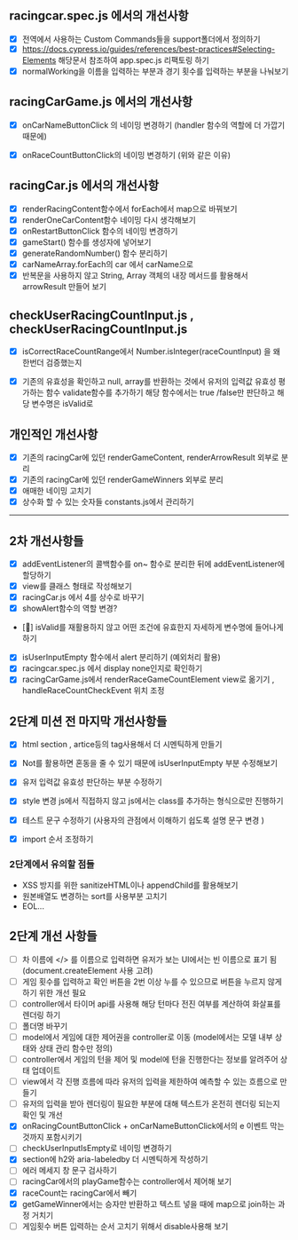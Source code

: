 ## racingcar.spec.js 에서의 개선사항 

- [x] 전역에서 사용하는 Custom Commands들을 support폴더에서 정의하기 
- [x] https://docs.cypress.io/guides/references/best-practices#Selecting-Elements 해당문서 참조하여 app.spec.js 리팩토링 하기
- [x] normalWorking을 이름을 입력하는 부분과 경기 횟수를 입력하는 부분을 나눠보기

## racingCarGame.js 에서의 개선사항 

- [x] onCarNameButtonClick 의 네이밍 변경하기 (handler 함수의 역할에 더 가깝기 때문에)
- [x] onRaceCountButtonClick의 네이밍 변경하기 (위와 같은 이유)


## racingCar.js 에서의 개선사항 

- [x] renderRacingContent함수에서 forEach에서 map으로 바꿔보기
- [x] renderOneCarContent함수 네이밍 다시 생각해보기 
- [x] onRestartButtonClick 함수의 네이밍 변경하기 
- [x] gameStart() 함수를 생성자에 넣어보기 
- [x] generateRandomNumber() 함수 분리하기
- [x] carNameArray.forEach의 car 에서 carName으로
- [x] 반복문을 사용하지 않고 String, Array 객체의 내장 메서드를 활용해서 arrowResult 만들어 보기 

## checkUserRacingCountInput.js , checkUserRacingCountInput.js 

- [x] isCorrectRaceCountRange에서 Number.isInteger(raceCountInput) 을 왜 한번더 검증했는지
- [x] 기존의 유효성을 확인하고 null, array를 반환하는 것에서 유저의 입력값 유효성 평가하는 함수 validate함수를 추가하기 해당 함수에서는 true /false만 판단하고 해당 변수명은 isValid로
 


## 개인적인 개선사항 

- [x] 기존의 racingCar에 있던 renderGameContent, renderArrowResult 외부로 분리 
- [x] 기존의 racingCar에 있던 renderGameWinners 외부로 분리 
- [x] 애매한 네이밍 고치기 
- [x] 상수화 할 수 있는 숫자들 constants.js에서 관리하기

<hr>

## 2차 개선사항들 

- [x] addEventListener의 콜백함수를 on~ 함수로 분리한 뒤에 addEventListener에 할당하기
- [x] view를 클래스 형태로 작성해보기
- [x] racingCar.js 에서 4를 상수로 바꾸기
- [x] showAlert함수의 역할 변경?
- [🔺] isValid를 재활용하지 않고 어떤 조건에 유효한지 자세하게 변수명에 들어나게 하기
- [x] isUserInputEmpty 함수에서 alert 분리하기 (예외처리 활용)
- [x] racingcar.spec.js 에서 display none인지로 확인하기 
- [x] racingCarGame.js에서 renderRaceGameCountElement view로 옮기기 , handleRaceCountCheckEvent 위치 조정

## 2단계 미션 전 마지막 개선사항들 

- [x] html section , artice등의 tag사용해서 더 시멘틱하게 만들기 
- [x] Not를 활용하면 혼동을 줄 수 있기 때문에 isUserInputEmpty 부분 수정해보기 
- [x] 유저 입력값 유효성 판단하는 부분 수정하기 
- [x] style 변경 js에서 직접하지 않고 js에서는 class를 추가하는 형식으로만 진행하기 
- [x] 테스트 문구 수정하기 (사용자의 관점에서 이해하기 쉽도록 설명 문구 변경 )
- [x] import 순서 조정하기 


### 2단계에서 유의할 점들 
- XSS 방지를 위한 sanitizeHTML이나 appendChild를 활용해보기 
- 원본배열도 변경하는 sort를 사용부분 고치기 
- EOL...

## 2단계 개선 사항들 

- [ ] 차 이름에 </> 를 이름으로 입력하면 유저가 보는 UI에서는 빈 이름으로 표기 됨(document.createElement 사용 고려)
- [ ] 게임 횟수를 입력하고 확인 버튼을 2번 이상 누를 수 있으므로 버튼을 누르지 않게 하기 위한 개선 필요 
- [ ] controller에서 타이머 api를 사용해 해당 턴마다 전진 여부를 계산하여 화살표를 렌더링 하기 
- [ ] 폴더명 바꾸기 
- [ ] model에서 게임에 대한 제어권을 controller로 이동 (model에서는 모델 내부 상태와 상태 관리 함수만 정의)
- [ ] controller에서 게임의 턴을 제어 및 model에 턴을 진행한다는 정보를 알려주어 상태 업데이트 
- [ ] view에서 각 진행 흐름에 따라 유저의 입력을 제한하여 예측할 수 있는 흐름으로 만들기 
- [ ] 유저의 입력을 받아 렌더링이 필요한 부분에 대해 텍스트가 온전히 렌더링 되는지 확인 및 개선 
- [x] onRacingCountButtonClick + onCarNameButtonClick에서의 e 이벤트 막는 것까지 포함시키기 
- [ ] checkUserInputIsEmpty로 네이밍 변경하기 
- [x] section에 h2와 aria-labeledby 더 시멘틱하게 작성하기 
- [ ] 에러 메세지 창 문구 검사하기 
- [ ] racingCar에서의 playGame함수는 controller에서 제어해 보기 
- [x] raceCount는 racingCar에서 빼기 
- [x] getGameWinner에서는 승자만 반환하고 텍스트 넣을 때에 map으로 join하는 과정 거치기 
- [ ] 게임횟수 버튼 입력하는 순서 고치기 위해서 disable사용해 보기 